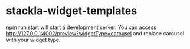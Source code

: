 # stackla-widget-templates

npm run start will start a development server. You can access http://127.0.0.1:4002/preview?widgetType=carousel and replace carousel with your widget type.
